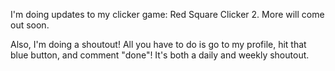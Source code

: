 I'm doing updates to my clicker game: Red Square Clicker 2. More will come out soon.

Also, I'm doing a shoutout! All you have to do is go to my profile, hit that blue button, and comment "done"! It's both a daily and weekly shoutout.